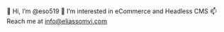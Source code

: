 👋 Hi, I’m @eso519
👀 I’m interested in eCommerce and Headless CMS
📫 Reach me at info@eliassomvi.com

<!---
eso519/eso519 is a ✨ special ✨ repository because its `README.md` (this file) appears on your GitHub profile.
You can click the Preview link to take a look at your changes.
--->
